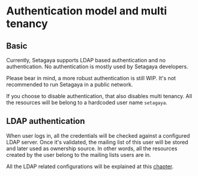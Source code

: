 # Authentication model and multi tenancy

## Basic

Currently, Setagaya supports LDAP based authentication and no authentication. No authentication is mostly used by Setagaya developers.

Please bear in mind, a more robust authentication is still WIP. It's not recommended to run Setagaya in a public network.

If you choose to disable authentication, that also disables multi tenancy. All the resources will be belong to a hardcoded user name `setagaya`.

## LDAP authentication

When user logs in, all the credentials will be checked against a configured LDAP server. Once it's validated, the mailing list of this user will be stored and later used as ownership source. In other words, all the resources created by the user belong to the mailing lists users are in.

All the LDAP related configurations will be explained at this [chapter](./config.md).
